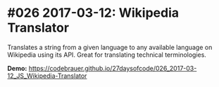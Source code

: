 # #026 2017-03-12: Wikipedia Translator

Translates a string from a given language to any available language on Wikipedia using its API. Great for translating technical terminologies.

**Demo:** <https://codebrauer.github.io/27daysofcode/026_2017-03-12_JS_Wikipedia-Translator>